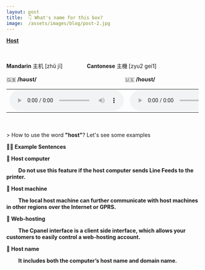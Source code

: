 ```yaml
---
layout: post
title:  👇 What's name for this box?
image:  /assets/images/blog/post-2.jpg
---
```

**<B>[Host](https://dictionary.cambridge.org/dictionary/english/host-computer?q=computer+host)</B>**

<br>
<br>
<B>Mandarin</B> 主机 [zhǔ jī] &emsp;&emsp;&emsp;&emsp; <B>Cantonese</B> 主機 [zyu2 gei1]
<br>
<br>
🇬🇧 <B>/həʊst/</B>  &emsp;&emsp;&emsp;&emsp;&emsp;&emsp;&emsp;&emsp;&emsp;&emsp;&emsp;&emsp;&emsp;&emsp;&emsp;&emsp;  🇺🇸 <B>/hoʊst/</B>
<table><tr>
<td><audio controls="controls">
  <source src="/assets/audio/host-gb.mp3" type="audio/mpeg">
<embed height="100" width="100" src="/i/song.mp3" />
</audio></td>
<td><audio controls="controls">
  <source src="/assets/audio/host-us.mp3" type="audio/mpeg">
<embed height="100" width="100" src="/i/song.mp3" />
</audio></td>
</tr></table>

<br>
<br>
> How to use the word <B>"host"</B>? Let's see some examples

<B> ✌🏻 Example Sentences </B>

**📍 Host computer** 

**&emsp;&emsp; Do not use this feature if the host computer sends Line Feeds to the printer.**<br>

**📍 Host machine**

**&emsp;&emsp; The local host machine can further communicate with host machines in other regions over the Internet or GPRS.**<br>

**📍 Web-hosting**

**&emsp;&emsp; The Cpanel interface is a client side interface, which allows your customers to easily control a web-hosting account.**<br>

**📍 Host name**
 
**&emsp;&emsp; It includes both the computer’s host name and domain name.**<br>
